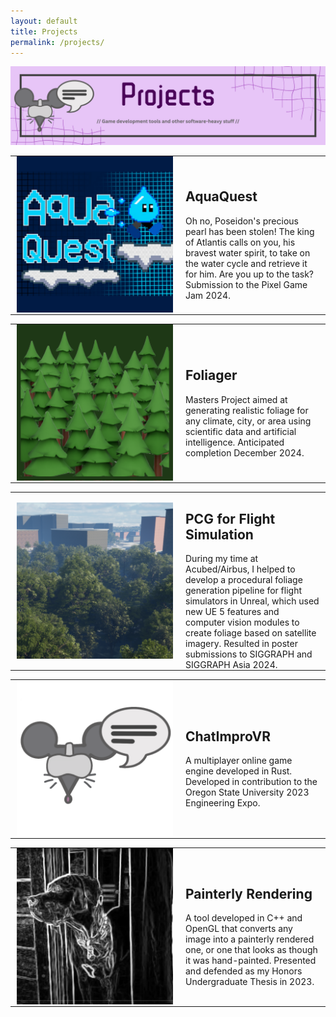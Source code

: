 ```yaml
---
layout: default
title: Projects
permalink: /projects/
---
```


<img src="/images/Page_Banners/Projects.png" alt="Projects">

<!-- AquaQuest -->
<table style="border-collapse: collapse; border: none;">
  <tr style="border: none;">
    <td style="border: none; padding: 0 10px; width: 250px;">
    <a href="/projects/aquaquest" style="text-decoration: none; color: inherit;">
      <img src="/images/Project_Thumbnails/AquaQuest.png" width=500px alt="AquaQuest">
      </a>
    </td>
    <td style="border: none; padding: 0 10px;">
    <a href="/projects/aquaquest/" style="text-decoration: none; color: inherit;">
      <h2> AquaQuest </h2>
      Oh no, Poseidon's precious pearl has been stolen! The king of Atlantis calls on you, his bravest water spirit, to take on the water cycle and retrieve it for him. Are you up to the task? Submission to the Pixel Game Jam 2024.
      </a>
    </td>
  </tr>
</table>

<!-- Foliager -->
<table style="border-collapse: collapse; border: none;">
  <tr style="border: none;">
    <td style="border: none; padding: 0 10px; width: 250px;">
    <a href="/projects/foliager/" style="text-decoration: none; color: inherit;">
      <img src="/images/Project_Thumbnails/Foliager.png" width=500px alt="Foliager">
      </a>
    </td>
    <td style="border: none; padding: 0 10px;">
      <a href="/projects/foliager/" style="text-decoration: none; color: inherit;">
      <h2> Foliager </h2>
      Masters Project aimed at generating realistic foliage for any climate, city, or area using scientific data and artificial intelligence. Anticipated completion December 2024.
      </a>
    </td>
  </tr>
</table>

<!-- PCG for Flight Simulation -->
<table style="border-collapse: collapse; border: none;">
  <tr style="border: none;">
    <td style="border: none; padding: 0 10px; width: 250px;">
      <img src="/images/Project_Thumbnails/Procedural_Foliage_Generation.png" width=500px alt="Procedural Foliage Generation">
    </td>
    <td style="border: none; padding: 0 10px;">
      <h2> PCG for Flight Simulation </h2>
      During my time at Acubed/Airbus, I helped to develop a procedural foliage generation pipeline for flight simulators in Unreal, which used new UE 5 features and computer vision modules to create foliage based on satellite imagery. Resulted in poster submissions to SIGGRAPH and SIGGRAPH Asia 2024.
    </td>
  </tr>
</table>

<!-- ChatImproVR -->
<table style="border-collapse: collapse; border: none;">
  <tr style="border: none;">
    <td style="border: none; padding: 0 10px; width: 250px;">
      <a href="/projects/chatimprovr/" style="text-decoration: none; color: inherit;">
      <img src="/images/Project_Thumbnails/ChatImproVR.png" width=500px alt="ChatImproVR">
      </a>
    </td>
    <td style="border: none; padding: 0 10px;">
      <h2> ChatImproVR </h2>
      A multiplayer online game engine developed in Rust. Developed in contribution to the Oregon State University 2023 Engineering Expo.
    </td>
  </tr>
</table>

<!-- Painterly Rendering Thesis -->
<table style="border-collapse: collapse; border: none;">
  <tr style="border: none;">
    <td style="border: none; padding: 0 10px; width: 250px;">
      <a href="/projects/painterly-rendering/" style="text-decoration: none; color: inherit;">
      <img src="/images/Project_Thumbnails/Painterly_Rendering.png" width=500px alt="Painterly Rendering">
      </a>
    </td>
    <td style="border: none; padding: 0 10px;">
      <h2> Painterly Rendering </h2>
      A tool developed in C++ and OpenGL that converts any image into a painterly rendered one, or one that looks as though it was hand-painted. Presented and defended as my Honors Undergraduate Thesis in 2023.
    </td>
  </tr>
</table>